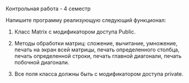 Контрольная работа - 4 семестр

Напишите программу реализующую следующий функционал:
1. Класс Matrix с модификатором доступа Public.

2. Методы обработки матриц: сложение, вычитание, умножение, печать на экран всей матрицы, печать определенного столбца, печать определенной строки, печать главной диагонали, печать побочной диагонали.

3. Все поля класса должны быть с модификатором доступа private.
